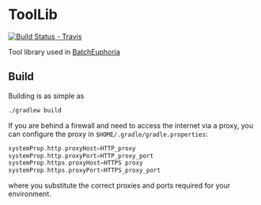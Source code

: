 # ToolLib
[![Build Status - Travis](https://travis-ci.org/eilslabs/RoddyToolLib.svg?branch=develop)](https://travis-ci.org/eilslabs/RoddyToolLib)

Tool library used in [BatchEuphoria](https://github.com/eilslabs/BatchEuphoria)

## Build

Building is as simple as

```bash
./gradlew build
```

If you are behind a firewall and need to access the internet via a proxy, you can configure the proxy in `$HOME/.gradle/gradle.properties`:

```groovy
systemProp.http.proxyHost=HTTP_proxy
systemProp.http.proxyPort=HTTP_proxy_port
systemProp.https.proxyHost=HTTPS proxy
systemProp.https.proxyPort=HTTPS_proxy_port
```

where you substitute the correct proxies and ports required for your environment.
